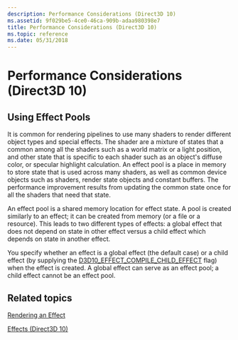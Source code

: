 ```yaml
---
description: Performance Considerations (Direct3D 10)
ms.assetid: 9f029be5-4ce0-46ca-909b-adaa980398e7
title: Performance Considerations (Direct3D 10)
ms.topic: reference
ms.date: 05/31/2018
---
```


# Performance Considerations (Direct3D 10)

## Using Effect Pools

It is common for rendering pipelines to use many shaders to render different object types and special effects. The shader are a mixture of states that a common among all the shaders such as a world matrix or a light position, and other state that is specific to each shader such as an object's diffuse color, or specular highlight calculation. An effect pool is a place in memory to store state that is used across many shaders, as well as common device objects such as shaders, render state objects and constant buffers. The performance improvement results from updating the common state once for all the shaders that need that state.

An effect pool is a shared memory location for effect state. A pool is created similarly to an effect; it can be created from memory (or a file or a resource). This leads to two different types of effects: a global effect that does not depend on state in other effect versus a child effect which depends on state in another effect.

You specify whether an effect is a global effect (the default case) or a child effect (by supplying the [D3D10\_EFFECT\_COMPILE\_CHILD\_EFFECT](d3d10-effect.md) flag) when the effect is created. A global effect can serve as an effect pool; a child effect cannot be an effect pool.

## Related topics

<dl> <dt>

[Rendering an Effect](d3d10-graphics-programming-guide-effects-render.md)
</dt> <dt>

[Effects (Direct3D 10)](d3d10-graphics-programming-guide-effects.md)
</dt> </dl>

 

 



